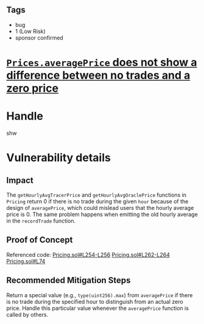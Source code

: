 ## Tags

- bug
- 1 (Low Risk)
- sponsor confirmed

# [`Prices.averagePrice` does not show a difference between no trades and a zero price](https://github.com/code-423n4/2021-06-tracer-findings/issues/139) 

# Handle

shw


# Vulnerability details

## Impact

The `getHourlyAvgTracerPrice` and `getHourlyAvgOraclePrice` functions in `Pricing` return 0 if there is no trade during the given `hour` because of the design of `averagePrice`, which could mislead users that the hourly average price is 0. The same problem happens when emitting the old hourly average in the `recordTrade` function.

## Proof of Concept

Referenced code:
[Pricing.sol#L254-L256](https://github.com/code-423n4/2021-06-tracer/blob/main/src/contracts/Pricing.sol#L254-L256)
[Pricing.sol#L262-L264](https://github.com/code-423n4/2021-06-tracer/blob/main/src/contracts/Pricing.sol#L262-L264)
[Pricing.sol#L74](https://github.com/code-423n4/2021-06-tracer/blob/main/src/contracts/Pricing.sol#L74)

## Recommended Mitigation Steps

Return a special value (e.g., `type(uint256).max`) from `averagePrice` if there is no trade during the specified hour to distinguish from an actual zero price. Handle this particular value whenever the `averagePrice` function is called by others.

